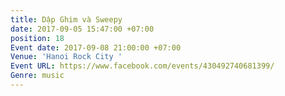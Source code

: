 ```yaml
---
title: Dập Ghim và Sweepy
date: 2017-09-05 15:47:00 +07:00
position: 18
Event date: 2017-09-08 21:00:00 +07:00
Venue: 'Hanoi Rock City '
Event URL: https://www.facebook.com/events/430492740681399/
Genre: music
---
```


